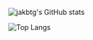 ![jakbtg's GitHub stats](https://github-readme-stats.vercel.app/api?username=jakbtg&show_icons=true&theme=tokyonight&count_private=true)

![Top Langs](https://github-readme-stats.vercel.app/api/top-langs/?username=jakbtg&layout=compact&theme=tokyonight&count_private=true&exclude_repo=TLN)
